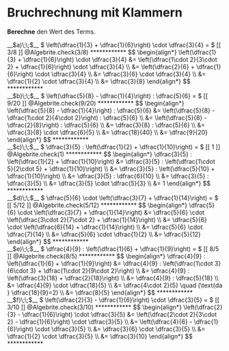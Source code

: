 <!--
version:  0.0.1

language: de

@style
input {
    text-align: center;
}

.flex-container {
    display: flex;
    flex-wrap: wrap;
    align-items: stretch;
    gap: 20px;
}

.flex-child {
    flex: 1;
    min-width: 350px;
    margin-right: 20px;
}

@media (max-width: 400px) {
    .flex-child {
        flex: 100%;
        margin-right: 0;
    }
}
@end

formula: \carry   \textcolor{red}{\scriptsize #1}
formula: \digit   \rlap{\carry{#1}}\phantom{#2}#2
formula: \permil  \text{‰}

import: https://raw.githubusercontent.com/LiaTemplates/Tikz-Jax/main/README.md

script: https://cdn.jsdelivr.net/gh/LiaTemplates/Tikz-Jax@main/dist/index.js

import: https://raw.githubusercontent.com/liaTemplates/algebrite/master/README.md

import: https://raw.githubusercontent.com/LiaTemplates/GGBScript/refs/heads/main/README.md




tags: Bruchrechnung, Distributivgesetz, mittel, normal, Berechnen

comment: Rechne mit drei Brüchen und beachte das Distributivgesetz.

author: Martin Lommatzsch

-->




# Bruchrechnung mit Klammern






**Berechne** den Wert des Terms.



<section class="flex-container">

<div class="flex-child">
<!-- data-solution-button="5"-->
__$a)\;\;$__ $ \left(\dfrac{1}{3} + \dfrac{1}{6}\right) \cdot \dfrac{3}{4} = $ [[  3/8  ]]
@Algebrite.check(3/8)
************
$$
\begin{align*}
\left(\dfrac{1}{3} + \dfrac{1}{6}\right) \cdot \dfrac{3}{4}
&= \left(\dfrac{1\cdot 2}{3\cdot 2} + \dfrac{1}{6}\right) \cdot \dfrac{3}{4} \\
&= \left(\dfrac{2}{6} + \dfrac{1}{6}\right) \cdot \dfrac{3}{4} \\
&= \dfrac{3}{6} \cdot \dfrac{3}{4} \\
&= \dfrac{1}{2} \cdot \dfrac{3}{4} \\
&= \dfrac{3}{8}
\end{align*}
$$
************
</div>

<div class="flex-child">
<!-- data-solution-button="5"-->
__$b)\;\;$__ $ \left(\dfrac{5}{8} - \dfrac{1}{4}\right) : \dfrac{5}{6} = $ [[  9/20  ]]
@Algebrite.check(9/20)
************
$$
\begin{align*}
\left(\dfrac{5}{8} - \dfrac{1}{4}\right) : \dfrac{5}{6}
&= \left(\dfrac{5}{8} - \dfrac{1\cdot 2}{4\cdot 2}\right) : \dfrac{5}{6} \\
&= \left(\dfrac{5}{8} - \dfrac{2}{8}\right) : \dfrac{5}{6} \\
&= \dfrac{3}{8} : \dfrac{5}{6} \\
&= \dfrac{3}{8} \cdot \dfrac{6}{5} \\
&= \dfrac{18}{40} \\
&= \dfrac{9}{20}
\end{align*}
$$
************
</div>

<div class="flex-child">
<!-- data-solution-button="5"-->
__$c)\;\;$__ $ \dfrac{3}{5} : \left(\dfrac{1}{2} + \dfrac{1}{10}\right) = $ [[  1  ]]
@Algebrite.check(1)
************
$$
\begin{align*}
\dfrac{3}{5} : \left(\dfrac{1}{2} + \dfrac{1}{10}\right)
&= \dfrac{3}{5} : \left(\dfrac{1\cdot 5}{2\cdot 5} + \dfrac{1}{10}\right) \\
&= \dfrac{3}{5} : \left(\dfrac{5}{10} + \dfrac{1}{10}\right) \\
&= \dfrac{3}{5} : \dfrac{6}{10} \\
&= \dfrac{3}{5} : \dfrac{3}{5} \\
&= \dfrac{3}{5} \cdot \dfrac{5}{3} \\
&= 1
\end{align*}
$$
************
</div>

<div class="flex-child">
<!-- data-solution-button="5"-->
__$d)\;\;$__ $ \dfrac{5}{6} \cdot \left(\dfrac{3}{7} + \dfrac{1}{14}\right) = $ [[  5/12  ]]
@Algebrite.check(5/12)
************
$$
\begin{align*}
\dfrac{5}{6} \cdot \left(\dfrac{3}{7} + \dfrac{1}{14}\right)
&= \dfrac{5}{6} \cdot \left(\dfrac{3\cdot 2}{7\cdot 2} + \dfrac{1}{14}\right) \\
&= \dfrac{5}{6} \cdot \left(\dfrac{6}{14} + \dfrac{1}{14}\right) \\
&= \dfrac{5}{6} \cdot \dfrac{7}{14} \\
&= \dfrac{5}{6} \cdot \dfrac{1}{2} \\
&= \dfrac{5}{12}
\end{align*}
$$
************
</div>

<div class="flex-child">
<!-- data-solution-button="5"-->
__$e)\;\;$__ $ \dfrac{4}{9} : \left(\dfrac{1}{6} + \dfrac{1}{9}\right) = $ [[  8/5  ]]
@Algebrite.check(8/5)
************
$$
\begin{align*}
\dfrac{4}{9} : \left(\dfrac{1}{6} + \dfrac{1}{9}\right)
&= \dfrac{4}{9} : \left(\dfrac{1\cdot 3}{6\cdot 3} + \dfrac{1\cdot 2}{9\cdot 2}\right) \\
&= \dfrac{4}{9} : \left(\dfrac{3}{18} + \dfrac{2}{18}\right) \\
&= \dfrac{4}{9} : \dfrac{5}{18} \\
&= \dfrac{4}{9} \cdot \dfrac{18}{5} \\
&= \dfrac{4\cdot 2}{5} \quad (\text{da } \dfrac{18}{9}=2) \\
&= \dfrac{8}{5}
\end{align*}
$$
************
</div>

<div class="flex-child">
<!-- data-solution-button="5"-->
__$f)\;\;$__ $ \left(\dfrac{2}{3} - \dfrac{1}{6}\right) \cdot \dfrac{3}{5} = $ [[  3/10  ]]
@Algebrite.check(3/10)
************
$$
\begin{align*}
\left(\dfrac{2}{3} - \dfrac{1}{6}\right) \cdot \dfrac{3}{5}
&= \left(\dfrac{2\cdot 2}{3\cdot 2} - \dfrac{1}{6}\right) \cdot \dfrac{3}{5} \\
&= \left(\dfrac{4}{6} - \dfrac{1}{6}\right) \cdot \dfrac{3}{5} \\
&= \dfrac{3}{6} \cdot \dfrac{3}{5} \\
&= \dfrac{1}{2} \cdot \dfrac{3}{5} \\
&= \dfrac{3}{10}
\end{align*}
$$
************
</div>

</section>





